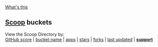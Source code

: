 [What's this](https://www.if-she.com/archives/242)


## [Scoop](https://scoop.sh/) buckets
View the Scoop Directory by:  
[GitHub score](https://github.com/rasa/scoop-directory/blob/master/by-score.md)
| [bucket name](https://github.com/rasa/scoop-directory/blob/master/by-bucket.md)
| [apps](https://github.com/rasa/scoop-directory/blob/master/by-apps.md)
| [stars](https://github.com/rasa/scoop-directory/blob/master/by-stars.md)
| [forks](https://github.com/rasa/scoop-directory/blob/master/by-forks.md)
| [last updated](https://github.com/rasa/scoop-directory/blob/master/by-date-updated.md)
| **[support](bucket.md)**
